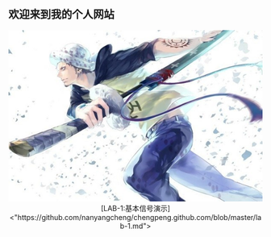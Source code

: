 ## **欢迎来到我的个人网站**
<center>
  <img src="https://github.com/nanyangcheng/chengpeng.github.com/raw/master/psb%20(4).jpg" > 
  <center>
 
 <center>
 [LAB-1:基本信号演示]<"https://github.com/nanyangcheng/chengpeng.github.com/blob/master/lab-1.md"> 
  <center>  
